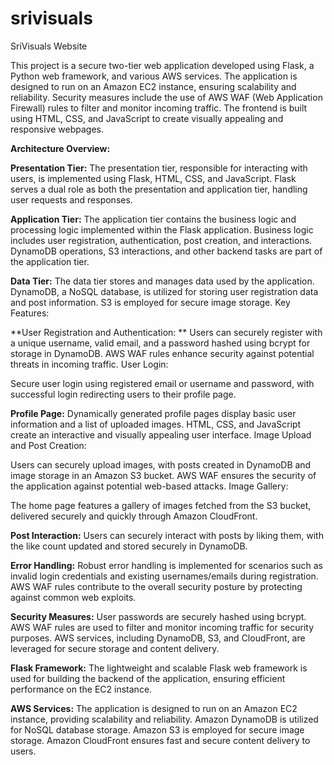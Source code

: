 # srivisuals
SriVisuals Website

This project is a secure two-tier web application developed using Flask, a Python web framework, and various AWS services. The application is designed to run on an Amazon EC2 instance, ensuring scalability and reliability. Security measures include the use of AWS WAF (Web Application Firewall) rules to filter and monitor incoming traffic. The frontend is built using HTML, CSS, and JavaScript to create visually appealing and responsive webpages.

**Architecture Overview:**

**Presentation Tier:**
The presentation tier, responsible for interacting with users, is implemented using Flask, HTML, CSS, and JavaScript.
Flask serves a dual role as both the presentation and application tier, handling user requests and responses.

**Application Tier:**
The application tier contains the business logic and processing logic implemented within the Flask application.
Business logic includes user registration, authentication, post creation, and interactions.
DynamoDB operations, S3 interactions, and other backend tasks are part of the application tier.

**Data Tier:**
The data tier stores and manages data used by the application.
DynamoDB, a NoSQL database, is utilized for storing user registration data and post information.
S3 is employed for secure image storage.
Key Features:

**User Registration and Authentication:
**
Users can securely register with a unique username, valid email, and a password hashed using bcrypt for storage in DynamoDB.
AWS WAF rules enhance security against potential threats in incoming traffic.
User Login:

Secure user login using registered email or username and password, with successful login redirecting users to their profile page.

**Profile Page:**
Dynamically generated profile pages display basic user information and a list of uploaded images.
HTML, CSS, and JavaScript create an interactive and visually appealing user interface.
Image Upload and Post Creation:

Users can securely upload images, with posts created in DynamoDB and image storage in an Amazon S3 bucket.
AWS WAF ensures the security of the application against potential web-based attacks.
Image Gallery:

The home page features a gallery of images fetched from the S3 bucket, delivered securely and quickly through Amazon CloudFront.

**Post Interaction:**
Users can securely interact with posts by liking them, with the like count updated and stored securely in DynamoDB.

**Error Handling:**
Robust error handling is implemented for scenarios such as invalid login credentials and existing usernames/emails during registration.
AWS WAF rules contribute to the overall security posture by protecting against common web exploits.

**Security Measures:**
User passwords are securely hashed using bcrypt.
AWS WAF rules are used to filter and monitor incoming traffic for security purposes.
AWS services, including DynamoDB, S3, and CloudFront, are leveraged for secure storage and content delivery.

**Flask Framework:**
The lightweight and scalable Flask web framework is used for building the backend of the application, ensuring efficient performance on the EC2 instance.

**AWS Services:**
The application is designed to run on an Amazon EC2 instance, providing scalability and reliability.
Amazon DynamoDB is utilized for NoSQL database storage.
Amazon S3 is employed for secure image storage.
Amazon CloudFront ensures fast and secure content delivery to users.
